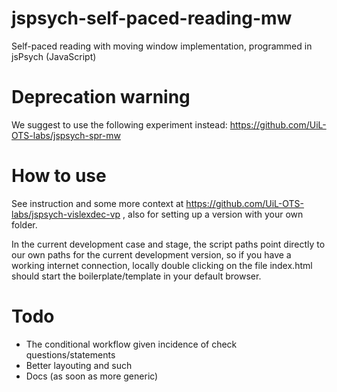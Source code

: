 # jspsych-self-paced-reading-mw
Self-paced reading with moving window implementation, programmed in jsPsych (JavaScript)

# Deprecation warning
We suggest to use the following experiment instead: https://github.com/UiL-OTS-labs/jspsych-spr-mw

# How to use
See instruction and some more context at https://github.com/UiL-OTS-labs/jspsych-vislexdec-vp , also for setting up a version with your own folder.

In the current development case and stage, the script paths point directly to our own paths for the current development version, so if you have a working internet connection, locally double clicking on the file index.html should start the boilerplate/template in your default browser.

# Todo
- The conditional workflow given incidence of check questions/statements
- Better layouting and such
- Docs (as soon as more generic)

